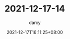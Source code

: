 ---
title: "2021-12-17-14"
date:  2021-12-17T16:11:25+08:00
lastmod:  2021-12-17T16:11:25+08:00
draft: false
tags: [ ]
categories: [ ]
author: "darcy"

contentCopyright: '<a rel="license noopener" href="https://en.wikipedia.org/wiki/Wikipedia:Text_of_Creative_Commons_Attribution-ShareAlike_3.0_Unported_License" target="_blank">Creative Commons Attribution-ShareAlike License</a>'

---
